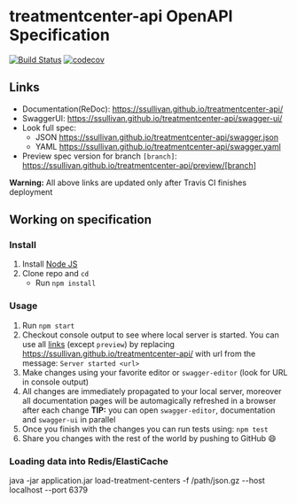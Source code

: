 # treatmentcenter-api OpenAPI Specification
[![Build Status](https://travis-ci.org/ssullivan/treatmentcenter-api.svg?branch=master)](https://travis-ci.org/ssullivan/treatmentcenter-api)
[![codecov](https://codecov.io/gh/ssullivan/treatmentcenter-api/branch/master/graph/badge.svg)](https://codecov.io/gh/ssullivan/treatmentcenter-api)

## Links

- Documentation(ReDoc): https://ssullivan.github.io/treatmentcenter-api/
- SwaggerUI: https://ssullivan.github.io/treatmentcenter-api/swagger-ui/
- Look full spec:
    + JSON https://ssullivan.github.io/treatmentcenter-api/swagger.json
    + YAML https://ssullivan.github.io/treatmentcenter-api/swagger.yaml
- Preview spec version for branch `[branch]`: https://ssullivan.github.io/treatmentcenter-api/preview/[branch]

**Warning:** All above links are updated only after Travis CI finishes deployment

## Working on specification
### Install

1. Install [Node JS](https://nodejs.org/)
2. Clone repo and `cd`
    + Run `npm install`

### Usage

1. Run `npm start`
2. Checkout console output to see where local server is started. You can use all [links](#links) (except `preview`) by replacing https://ssullivan.github.io/treatmentcenter-api/ with url from the message: `Server started <url>`
3. Make changes using your favorite editor or `swagger-editor` (look for URL in console output)
4. All changes are immediately propagated to your local server, moreover all documentation pages will be automagically refreshed in a browser after each change
**TIP:** you can open `swagger-editor`, documentation and `swagger-ui` in parallel
5. Once you finish with the changes you can run tests using: `npm test`
6. Share you changes with the rest of the world by pushing to GitHub :smile:

### Loading data into Redis/ElastiCache
java -jar application.jar load-treatment-centers -f /path/json.gz --host localhost --port 6379
